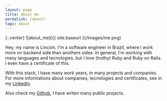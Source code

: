 ```yaml
---
layout: page
title: About me
permalink: /about/
tags: about
---
```


<style>
  img[alt=about_me] {
    width: 200px;
  }
</style>

{:.center}
![about_me]({{ site.baseurl }}/images/me.png)

Hey, my name is Lincoln. I'm a software engineer in Brazil, where I work more on backend side than anothers sides. In general, I'm working with many languages and tecnologies, but I love (truthy) Ruby and Ruby on Rails. I even have a certificate of this.

With this stack, I have many work years, in many projects and companies. For more informations about companies, tecnologies and certificates, see in my [Linkedin](https://www.linkedin.com/in/lincoln-rodrigues-268187103).

Also check my [Github](https://github.com/linqueta), I have writen many public projects.
